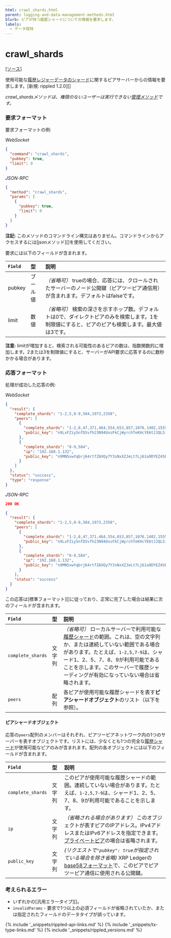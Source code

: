 ```yaml
---
html: crawl_shards.html
parent: logging-and-data-management-methods.html
blurb: ピアが持つ履歴シャードについての情報を要求します。
labels:
  - データ保持
---
```

# crawl_shards

[[ソース]](https://github.com/ripple/rippled/blob/master/src/ripple/rpc/handlers/CrawlShards.cpp "Source")

使用可能な[履歴レジャーデータのシャード](history-sharding.html)に関するピアサーバーからの情報を要求します。[新規: rippled 1.2.0][]

_<span class="code-snippet">crawl_shards</span>メソッドは、権限のないユーザーは実行できない[管理メソッド](admin-api-methods.html)です。_

### 要求フォーマット

要求フォーマットの例:

<!-- MULTICODE_BLOCK_START -->

*WebSocket*

```json
{
  "command": "crawl_shards",
  "pubkey": true,
  "limit": 0
}
```

*JSON-RPC*

```json
{
  "method": "crawl_shards",
  "params": [
    {
      "pubkey": true,
      "limit": 0
    }
  ]
}
```

<!-- MULTICODE_BLOCK_END -->

**注記:** このメソッドのコマンドライン構文はありません。コマンドラインからアクセスするには[jsonメソッド][]を使用してください。

要求には以下のフィールドが含まれます。

| `Field`  | 型      | 説明                                                     |
|:---------|:--------|:--------------------------------------------------------|
| <span class="code-snippet">pubkey</span> | ブール値 | _（省略可）_ <span class="code-snippet">true</span>の場合、応答には、クロールされたサーバーのノード公開鍵（ピアツーピア通信用）が含まれます。デフォルトは<span class="code-snippet">false</span>です。 |
| <span class="code-snippet">limit</span> | 数値 | _（省略可）_ 検索の深さを示すホップ数。デフォルトは0で、ダイレクトピアのみを検索します。<span class="code-snippet">1</span>を制限値にすると、ピアのピアも検索します。最大値は<span class="code-snippet">3</span>です。 |

**注意:** <span class="code-snippet">limit</span>が増加すると、検索される可能性のあるピアの数は、指数関数的に増加します。2または3を制限値にすると、サーバーがAPI要求に応答するのに数秒かかる場合があります。


### 応答フォーマット

処理が成功した応答の例:

<!-- MULTICODE_BLOCK_START -->

*WebSocket*

```json
{
  "result": {
    "complete_shards": "1-2,5,8-9,584,1973,2358",
    "peers": [
      {
        "complete_shards": "1-2,8,47,371,464,554,653,857,1076,1402,1555,1708,1813,1867",
        "public_key": "n9LxFZiySnfDSvfh23N94UxsFkCjWyrchTeKHcYE6tJJQL5iejb2"
      },
      {
        "complete_shards": "8-9,584",
        "ip": "192.168.1.132",
        "public_key": "n9MN5xwYqbrj64rtfZAXQy7Y3sNxXZJeLt7Lj61a9DYEZ4SE2tQQ"
      }
    ]
  },
  "status": "success",
  "type": "response"
}
```


*JSON-RPC*

```json
200 OK

{
  "result": {
    "complete_shards": "1-2,5,8-9,584,1973,2358",
    "peers": [
      {
        "complete_shards": "1-2,8,47,371,464,554,653,857,1076,1402,1555,1708,1813,1867",
        "public_key": "n9LxFZiySnfDSvfh23N94UxsFkCjWyrchTeKHcYE6tJJQL5iejb2"
      },
      {
        "complete_shards": "8-9,584",
        "ip": "192.168.1.132",
        "public_key": "n9MN5xwYqbrj64rtfZAXQy7Y3sNxXZJeLt7Lj61a9DYEZ4SE2tQQ"
      }
    ],
    "status": "success"
  }
}
```


<!-- MULTICODE_BLOCK_END -->

この応答は[標準フォーマット][]に従っており、正常に完了した場合は結果に次のフィールドが含まれます。

| `Field`           | 型     | 説明                                            |
|:------------------|:-------|:------------------------------------------------|
| `complete_shards` | 文字列 | _（省略可）_ ローカルサーバーで利用可能な[履歴シャード](history-sharding.html)の範囲。これは、空の文字列か、または連続していない範囲である場合があります。たとえば、`1-2,5,7-9`は、シャード1、2、5、7、8、9が利用可能であることを示します。このサーバーで履歴シャーディングが有効になっていない場合は省略されます。 |
| `peers` | 配列 | 各ピアが使用可能な履歴シャードを表す**ピアシャードオブジェクト**のリスト（以下を参照）。 |

#### ピアシャードオブジェクト

応答の`peers`配列のメンバーはそれぞれ、ピアツーピアネットワーク内の1つのサーバーを表すオブジェクトです。リストには、少なくとも1つの完全な[履歴シャード](history-sharding.html)が使用可能なピアのみが含まれます。配列の各オブジェクトには以下のフィールドが含まれます。


| `Field`   | 型     | 説明                                                     |
|:----------|:-------|:--------------------------------------------------------|
| `complete_shards` | 文字列 | このピアが使用可能な履歴シャードの範囲。連続していない場合があります。たとえば、`1-2,5,7-9`は、シャード1、2、5、7、8、9が利用可能であることを示します。 |
| `ip` | 文字列 | _（省略される場合があります）_ このオブジェクトが表すピアのIPアドレス。IPv4アドレスまたはIPv6アドレスを指定できます。[プライベートピア](peer-protocol.html#プライベートピア)の場合は省略されます。 |
| `public_key` | 文字列 | _(リクエストで`"pubkey": true`が指定されている場合を除き省略)_ XRP Ledgerの[base58フォーマット](base58-encodings.html)で、このピアでピアツーピア通信に使用される公開鍵。 |


### 考えられるエラー

- いずれかの[汎用エラータイプ][]。
- `invalidParams` - 要求で1つ以上の必須フィールドが省略されていたか、または指定されたフィールドのデータタイプが誤っています。


<!--{# common link defs #}-->
{% include '_snippets/rippled-api-links.md' %}
{% include '_snippets/tx-type-links.md' %}
{% include '_snippets/rippled_versions.md' %}
